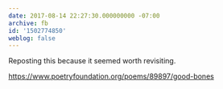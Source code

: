 ```yaml
---
date: 2017-08-14 22:27:30.000000000 -07:00
archive: fb
id: '1502774850'
weblog: false
---
```


Reposting this because it seemed worth revisiting. 

https://www.poetryfoundation.org/poems/89897/good-bones
